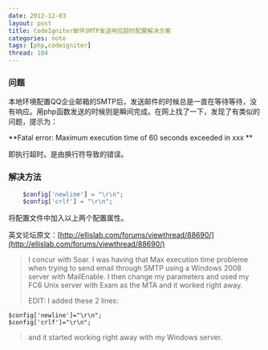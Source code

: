 ```yaml
---
date: 2012-12-03
layout: post
title: CodeIgniter邮件SMTP发送响应超时配置解决方案
categories: note
tags: [php,codeigniter]
thread: 184
---
```


### 问题

本地环境配置QQ企业邮箱的SMTP后，发送邮件的时候总是一直在等待等待，没有响应。用php函数发送的时候则是瞬间完成。在网上找了一下，发现了有类似的问题，提示为：

**Fatal error: Maximum execution time of 60 seconds exceeded in xxx **

<!-- more -->

即执行超时。是由换行符导致的错误。

### 解决方法

```php
	$config['newline'] = "\r\n";
	$config['crlf'] = "\r\n"; 
```

将配置文件中加入以上两个配置属性。


英文论坛原文：[http://ellislab.com/forums/viewthread/88690/](http://ellislab.com/forums/viewthread/88690/)

> I concur with Soar. I was having that Max execution time probleme when trying to send email through SMTP using a Windows 2008 server with MailEnable. I then change my parameters and used my FC6 Unix server with Exam as the MTA and it worked right away.
> 
> EDIT: I added these 2 lines:

	$config['newline']="\r\n";
	$config['crlf']="\r\n"; 
 
> and it started working right away with my Windows server.